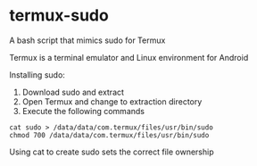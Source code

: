 # termux-sudo
A bash script that mimics sudo for Termux

Termux is a terminal emulator and Linux environment for Android

Installing sudo:

1. Download sudo and extract
2. Open Termux and change to extraction directory
3. Execute the following commands
```
cat sudo > /data/data/com.termux/files/usr/bin/sudo
chmod 700 /data/data/com.termux/files/usr/bin/sudo
```
Using cat to create sudo sets the correct file ownership
